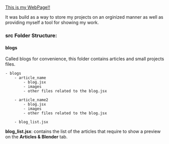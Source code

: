 
[This is my WebPage!!](https://carlesmatoses.github.io/)

It was build as a way to store my projects on an orginized manner as well as providing myself a tool for showing my work.

### **src** Folder Structure:
#### blogs
Called blogs for convenience, this folder contains articles and small projects files.
```
- blogs
    - article_name
        - blog.jsx
        - images
        - other files related to the blog.jsx

    - article_name2
        - blog.jsx
        - images
        - other files related to the blog.jsx

    - blog_list.jsx
```
**blog_list.jsx**: contains the list of the articles that require to show a preview on the **Articles & Blender** tab.
